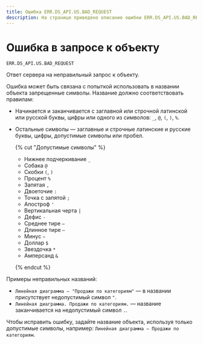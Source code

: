 ```yaml
---
title: Ошибка ERR.DS_API.US.BAD_REQUEST
description: На странице приведено описание ошибки ERR.DS_API.US.BAD_REQUEST.
---
```


# Ошибка в запросе к объекту

`ERR.DS_API.US.BAD_REQUEST`

Ответ сервера на неправильный запрос к объекту.

Ошибка может быть связана с попыткой использовать в названии объекта запрещенные символы. Название должно соответствовать правилам:

* Начинается и заканчивается с заглавной или строчной латинской или русской буквы, цифры или одного из символов: `_`, `@`, `(`, `)`, `%`.

* Остальные символы — заглавные и строчные латинские и русские буквы, цифры, допустимые символы или пробел.

  {% cut "Допустимые символы" %}
  
  * Нижнее подчеркивание `_`
  * Собака `@`
  * Скобки `(`, `)`
  * Процент `%`
  * Запятая `,`
  * Двоеточие `:`
  * Точка с запятой `;`
  * Апостроф `'`
  * Вертикальная черта `|`
  * Дефис `-`
  * Среднее тире `–`
  * Длинное тире `—`
  * Минус `−`
  * Доллар `$`
  * Звездочка `*`
  * Амперсанд `&`
  
  {% endcut %}

Примеры неправильных названий:

* `Линейная диаграмма — "Продажи по категориям"` — в названии присутствует недопустимый символ `"`.
* `Линейная диаграмма. Продажи по категориям.` — название заканчивается на недопустимый символ `.`.

Чтобы исправить ошибку, задайте название объекта, используя только допустимые символы, например: `Линейная диаграмма — Продажи по категориям`.
